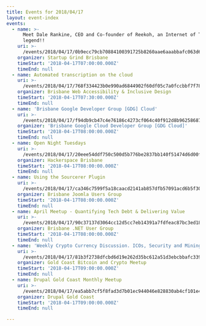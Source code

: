 ```yaml
---
title: Events for 2018/04/17
layout: event-index
events:
  - name: >-
      Meet Dale Rankine, CEO and Co-founder of Reekoh, an Internet of Things
      legend!!
    uri: >-
      /events/2018/04/17/0b9ecc79cb70884100391725b8260aae6aaabbafc063d69c5b84f9cc56b161a2
    organizer: Startup Grind Brisbane
    timeStart: '2018-04-17T07:00:00.000Z'
    timeEnd: null
  - name: Automated transcription on the cloud
    uri: >-
      /events/2018/04/17/768f334423b0e990ad6844902f60df05c7a0fccbbf7f78feccfef20296c0ac07
    organizer: Brisbane Web Accessibility & Inclusive Design
    timeStart: '2018-04-17T07:30:00.000Z'
    timeEnd: null
  - name: 'Brisbane Google Developer Group [GDG] Cloud'
    uri: >-
      /events/2018/04/17/f94db9cb47c4e76186c4273cf064c40f912d8b96258687f9ab5027c79674aa9b
    organizer: 'Brisbane Google Cloud Developer Group [GDG Cloud]'
    timeStart: '2018-04-17T08:00:00.000Z'
    timeEnd: null
  - name: Open Night Tuesdays
    uri: >-
      /events/2018/04/17/20eee54ddf750c500d5b776be2837bb140f51474d6d00fd33a63de720133b5ee
    organizer: Hackerspace Brisbane
    timeStart: '2018-04-17T08:00:00.000Z'
    timeEnd: null
  - name: Using the Sourcerer Plugin
    uri: >-
      /events/2018/04/17/ca346c7599f5a18caacd2141ab857dfb57091acd6b5f30b3dd63b18a03f5922d
    organizer: Brisbane Joomla Users Group
    timeStart: '2018-04-17T08:00:00.000Z'
    timeEnd: null
  - name: April Meetup - Quantifying Tech Debt & Delivering Value
    uri: >-
      /events/2018/04/17/90c37137d3064cc12d5cc7eb14391a7fdfeac87bc3ed1801c96f874cd636837b
    organizer: Brisbane .NET User Group
    timeStart: '2018-04-17T08:00:00.000Z'
    timeEnd: null
  - name: 'Weekly Crypto Currency Discussion. ICOs, Security and Mining and more'
    uri: >-
      /events/2018/04/17/81b3f2738dfcbd6d19e262d35bc612a51d3ebcbbafc339c2c5e022a622a864a2
    organizer: Gold Coast Bitcoin and Crypto Meetup
    timeStart: '2018-04-17T09:00:00.000Z'
    timeEnd: null
  - name: Drupal Gold Coast Monthly Meetup
    uri: >-
      /events/2018/04/17/ea5abb7cf5f8fad3d7b01ec944046e828830ab4cf101e4abcf8ba712e6a86aa4
    organizer: Drupal Gold Coast
    timeStart: '2018-04-17T09:00:00.000Z'
    timeEnd: null

---
```

